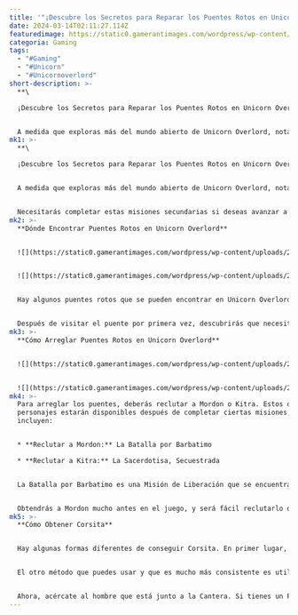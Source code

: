 ```yaml
---
title: '"¡Descubre los Secretos para Reparar los Puentes Rotos en Unicorn Overlord!"'
date: 2024-03-14T02:11:27.114Z
featuredimage: https://static0.gamerantimages.com/wordpress/wp-content/uploads/2024/03/unicorn-overlord-fix-bridges.jpg?q=50&fit=contain&w=1140&h=&dpr=1.5
categoria: Gaming
tags:
  - "#Gaming"
  - "#Unicorn"
  - "#Unicornoverlord"
short-description: >-
  **\

  ¡Descubre los Secretos para Reparar los Puentes Rotos en Unicorn Overlord! Guía Completa**


  A medida que exploras más del mundo abierto de Unicorn Overlord, notarás muchas áreas diferentes que están bloqueadas por enemigos, o el puente que las atravies
mk1: >-
  **\

  ¡Descubre los Secretos para Reparar los Puentes Rotos en Unicorn Overlord! Guía Completa**


  A medida que exploras más del mundo abierto de Unicorn Overlord, notarás muchas áreas diferentes que están bloqueadas por enemigos, o el puente que las atraviesa está roto. Al acercarte a estos puentes, desbloquearás una nueva misión secundaria, donde deberás encontrar a la persona adecuada que pueda arreglar el puente por ti.


  Necesitarás completar estas misiones secundarias si deseas avanzar a nuevas ubicaciones dentro de las cinco naciones. Sin embargo, el proceso de reparación del puente es un poco difícil y tedioso, así que esta guía te ayudará a localizar al candidato adecuado para el trabajo y los materiales requeridos.
mk2: >-
  **Dónde Encontrar Puentes Rotos en Unicorn Overlord**


  ![](https://static0.gamerantimages.com/wordpress/wp-content/uploads/2024/03/unicorn-overlord-bridge-map.jpg?q=50&fit=contain&w=750&h=415&dpr=1.5)


  ![](https://static0.gamerantimages.com/wordpress/wp-content/uploads/2024/03/unicorn-overlord-bridge.jpg?q=50&fit=contain&w=750&h=415&dpr=1.5)


  Hay algunos puentes rotos que se pueden encontrar en Unicorn Overlord. Sin embargo, el primero con el que te encontrarás muy temprano en el juego está ubicado al este de Fort Thessalon, como se muestra en la imagen del mapa arriba. Visitar este puente activará la Misión del Puente al Suroeste de Gran Corrine en el Mundo Abierto.


  Después de visitar el puente por primera vez, descubrirás que necesitas localizar a alguien que pueda arreglar puentes para ti. Esto significa que habrá un personaje que podrás reclutar más adelante en el juego que se puede utilizar tanto en batalla como para reparar puentes.
mk3: >-
  **Cómo Arreglar Puentes Rotos en Unicorn Overlord**


  ![](https://static0.gamerantimages.com/wordpress/wp-content/uploads/2024/03/unicorn-overlord-kitra-mordon.jpg?q=50&fit=contain&w=750&h=415&dpr=1.5)


  ![](https://static0.gamerantimages.com/wordpress/wp-content/uploads/2024/03/unicorn-overlord-mordon-bridge.jpg?q=50&fit=contain&w=750&h=415&dpr=1.5)
mk4: >-
  Para arreglar los puentes, deberás reclutar a Mordon o Kitra. Estos dos
  personajes estarán disponibles después de completar ciertas misiones, que
  incluyen:


  * **Reclutar a Mordon:** La Batalla por Barbatimo

  * **Reclutar a Kitra:** La Sacerdotisa, Secuestrada


  La Batalla por Barbatimo es una Misión de Liberación que se encuentra al sureste de Fort Soligie, y requerirá que tu equipo tenga al menos nivel 5 o superior. En cuanto a La Sacerdotisa, Secuestrada, esta es una misión principal que se encuentra en el lado este de Cornia, justo después de Lisiere Town. Esta misión requerirá que tengas al menos nivel 8, y te permitirá finalmente rescatar a Scarlett.


  Obtendrás a Mordon mucho antes en el juego, y será fácil reclutarlo después de La Batalla por Barbatimo. Una vez que lo tengas en tu equipo, puedes regresar al puente al este de Fort Thessalon, y Mordon te dirá que puede arreglar el puente por ti. Sin embargo, necesitarás conseguir 30 piezas de Corsita.
mk5: >-
  **Cómo Obtener Corsita**


  Hay algunas formas diferentes de conseguir Corsita. En primer lugar, puedes encontrarlo a través de los sitios de recolección que se encuentran alrededor del mundo abierto, que son los puntos brillantes en el suelo por los que puedes excavar. Puedes encontrar estos con bastante frecuencia, pero no se garantiza que obtengas Corsita al desenterrar estos lugares; más a menudo, conseguirás algunos materiales para Entregas.


  El otro método que puedes usar y que es mucho más consistente es utilizando la Cantera. Esta área se desbloqueará para ti después de completar La Prueba del Mercenario, una misión que se encuentra al oeste de la aldea de Lis de Prairie, como se muestra en la imagen del mapa arriba. Al final de esta misión, recibirás algunos Pases de Minería, junto con la ayuda habitual de Fondos de Guerra, Honores y Renombre.


  Ahora, acércate al hombre que está junto a la Cantera. Si tienes un Pase de Minería, te permitirá excavar de forma gratuita. Mientras hagas algo de minería, es probable que obtengas alrededor de 3 a 5 piezas de Corsita en cada sesión, por lo que deberás participar en la minería varias veces antes de tener suficiente Corsita para el puente. Una vez que hayas alcanzado las 30 piezas, puedes regresar al puente cerca de Fort Soligie, y Mordon lo arreglará por ti.
---
```

